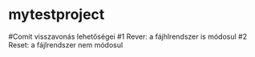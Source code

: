 # mytestproject
#Comit visszavonás lehetőségei
#1 Rever: a fájhlrendszer is módosul
#2 Reset: a fájlrendszer nem módosul